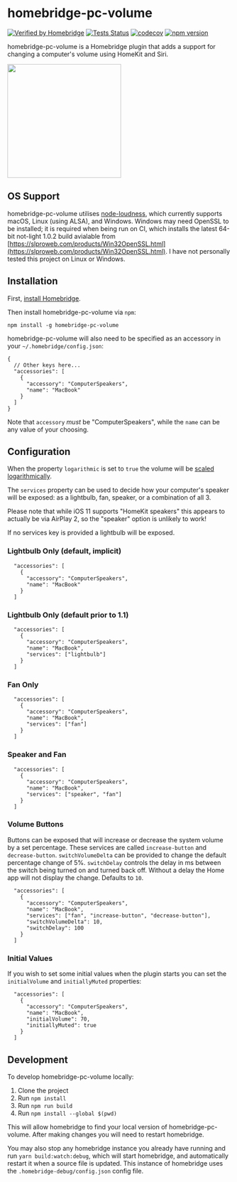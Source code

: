 # homebridge-pc-volume

[![Verified by Homebridge](https://badgen.net/badge/homebridge/verified/purple)](https://github.com/homebridge/homebridge/wiki/Verified-Plugins)
[![Tests Status](https://github.com/JosephDuffy/homebridge-pc-volume/workflows/Tests/badge.svg)](https://github.com/JosephDuffy/homebridge-pc-volume/actions?query=workflow%3ATests)
[![codecov](https://codecov.io/gh/JosephDuffy/homebridge-pc-volume/branch/master/graph/badge.svg)](https://codecov.io/gh/JosephDuffy/homebridge-pc-volume)
[![npm version](https://img.shields.io/npm/v/homebridge-pc-volume.svg)](https://www.npmjs.com/package/homebridge-pc-volume)

homebridge-pc-volume is a Homebridge plugin that adds a support for changing a computer's volume using HomeKit and Siri.

<img src="https://raw.githubusercontent.com/JosephDuffy/homebridge-pc-volume/master/.github/demo.gif" height="256" width="256" />

## OS Support

homebridge-pc-volume utilises [node-loudness](https://github.com/LinusU/node-loudness), which currently supports macOS, Linux (using ALSA), and Windows. Windows may need OpenSSL to be installed; it is required when being run on CI, which installs the latest 64-bit not-light 1.0.2 build avialable from [https://slproweb.com/products/Win32OpenSSL.html](https://slproweb.com/products/Win32OpenSSL.html). I have not personally tested this project on Linux or Windows.

## Installation

First, [install Homebridge](https://github.com/nfarina/homebridge#installation).

Then install homebridge-pc-volume via `npm`:

`npm install -g homebridge-pc-volume`

homebridge-pc-volume will also need to be specified as an accessory in your `~/.homebridge/config.json`:

```
{
  // Other keys here...
  "accessories": [
    {
      "accessory": "ComputerSpeakers",
      "name": "MacBook"
    }
  ]
}
```

Note that `accessory` _must_ be "ComputerSpeakers", while the `name` can be any value of your choosing.

## Configuration

When the property `logarithmic` is set to `true` the volume will be [scaled logarithmically](https://www.wolframalpha.com/input/?i=100*(log10(1%2Bx)%2F2)+from+x%3D0+to+100).

The `services` property can be used to decide how your computer's speaker will be exposed: as a lightbulb, fan, speaker, or a combination of all 3.

Please note that while iOS 11 supports "HomeKit speakers" this appears to actually be via AirPlay 2, so the "speaker" option is unlikely to work!

If no services key is provided a lightbulb will be exposed.

### Lightbulb Only (default, implicit)

```
  "accessories": [
    {
      "accessory": "ComputerSpeakers",
      "name": "MacBook"
    }
  ]
```

### Lightbulb Only (default prior to 1.1)

```
  "accessories": [
    {
      "accessory": "ComputerSpeakers",
      "name": "MacBook",
      "services": ["lightbulb"]
    }
  ]
```

### Fan Only

```
  "accessories": [
    {
      "accessory": "ComputerSpeakers",
      "name": "MacBook",
      "services": ["fan"]
    }
  ]
```

### Speaker and Fan

```
  "accessories": [
    {
      "accessory": "ComputerSpeakers",
      "name": "MacBook",
      "services": ["speaker", "fan"]
    }
  ]
```

### Volume Buttons

Buttons can be exposed that will increase or decrease the system volume by a set percentage. These services are called `increase-button` and `decrease-button`. `switchVolumeDelta` can be provided to change the default percentage change of 5%. `switchDelay` controls the delay in ms between the switch being turned on and turned back off. Without a delay the Home app will not display the change. Defaults to `10`.

```
  "accessories": [
    {
      "accessory": "ComputerSpeakers",
      "name": "MacBook",
      "services": ["fan", "increase-button", "decrease-button"],
      "switchVolumeDelta": 10,
      "switchDelay": 100
    }
  ]
```

### Initial Values

If you wish to set some initial values when the plugin starts you can set the `initialVolume` and `initiallyMuted` properties:

```
  "accessories": [
    {
      "accessory": "ComputerSpeakers",
      "name": "MacBook",
      "initialVolume": 70,
      "initiallyMuted": true
    }
  ]
```

## Development

To develop homebridge-pc-volume locally:

1. Clone the project
2. Run `npm install`
3. Run `npm run build`
4. Run `npm install --global $(pwd)`

This will allow homebridge to find your local version of homebridge-pc-volume. After making changes you will need to restart homebridge.

You may also stop any homebridge instance you already have running and run `yarn build:watch:debug`, which will start homebridge, and automatically restart it when a source file is updated. This instance of homebridge uses the `.homebridge-debug/config.json` config file.
